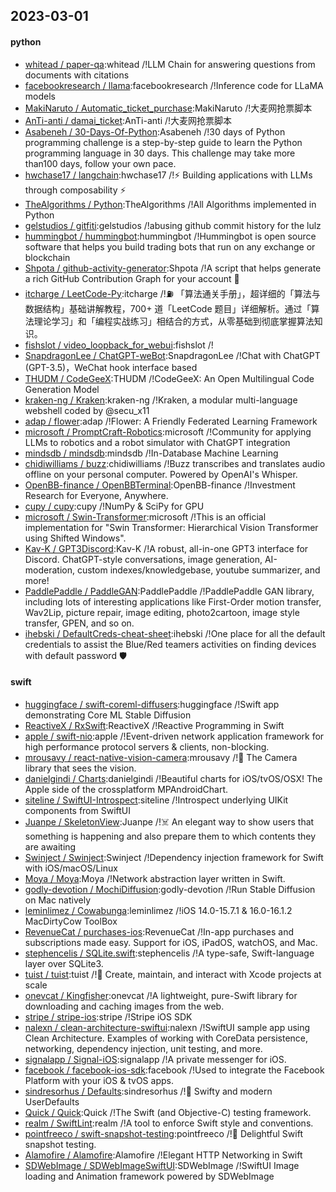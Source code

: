 ## 2023-03-01

#### python
* [whitead / paper-qa](https://github.com/whitead/paper-qa):whitead /!LLM Chain for answering questions from documents with citations
* [facebookresearch / llama](https://github.com/facebookresearch/llama):facebookresearch /!Inference code for LLaMA models
* [MakiNaruto / Automatic_ticket_purchase](https://github.com/MakiNaruto/Automatic_ticket_purchase):MakiNaruto /!大麦网抢票脚本
* [AnTi-anti / damai_ticket](https://github.com/AnTi-anti/damai_ticket):AnTi-anti /!大麦网抢票脚本
* [Asabeneh / 30-Days-Of-Python](https://github.com/Asabeneh/30-Days-Of-Python):Asabeneh /!30 days of Python programming challenge is a step-by-step guide to learn the Python programming language in 30 days. This challenge may take more than100 days, follow your own pace.
* [hwchase17 / langchain](https://github.com/hwchase17/langchain):hwchase17 /!⚡
Building applications with LLMs through composability
⚡
* [TheAlgorithms / Python](https://github.com/TheAlgorithms/Python):TheAlgorithms /!All Algorithms implemented in Python
* [gelstudios / gitfiti](https://github.com/gelstudios/gitfiti):gelstudios /!abusing github commit history for the lulz
* [hummingbot / hummingbot](https://github.com/hummingbot/hummingbot):hummingbot /!Hummingbot is open source software that helps you build trading bots that run on any exchange or blockchain
* [Shpota / github-activity-generator](https://github.com/Shpota/github-activity-generator):Shpota /!A script that helps generate a rich GitHub Contribution Graph for your account
🤖
* [itcharge / LeetCode-Py](https://github.com/itcharge/LeetCode-Py):itcharge /!⛽️
「算法通关手册」，超详细的「算法与数据结构」基础讲解教程，700+ 道「LeetCode 题目」详细解析。通过「算法理论学习」和「编程实战练习」相结合的方式，从零基础到彻底掌握算法知识。
* [fishslot / video_loopback_for_webui](https://github.com/fishslot/video_loopback_for_webui):fishslot /!
* [SnapdragonLee / ChatGPT-weBot](https://github.com/SnapdragonLee/ChatGPT-weBot):SnapdragonLee /!Chat with ChatGPT (GPT-3.5)，WeChat hook interface based
* [THUDM / CodeGeeX](https://github.com/THUDM/CodeGeeX):THUDM /!CodeGeeX: An Open Multilingual Code Generation Model
* [kraken-ng / Kraken](https://github.com/kraken-ng/Kraken):kraken-ng /!Kraken, a modular multi-language webshell coded by @secu_x11
* [adap / flower](https://github.com/adap/flower):adap /!Flower: A Friendly Federated Learning Framework
* [microsoft / PromptCraft-Robotics](https://github.com/microsoft/PromptCraft-Robotics):microsoft /!Community for applying LLMs to robotics and a robot simulator with ChatGPT integration
* [mindsdb / mindsdb](https://github.com/mindsdb/mindsdb):mindsdb /!In-Database Machine Learning
* [chidiwilliams / buzz](https://github.com/chidiwilliams/buzz):chidiwilliams /!Buzz transcribes and translates audio offline on your personal computer. Powered by OpenAI's Whisper.
* [OpenBB-finance / OpenBBTerminal](https://github.com/OpenBB-finance/OpenBBTerminal):OpenBB-finance /!Investment Research for Everyone, Anywhere.
* [cupy / cupy](https://github.com/cupy/cupy):cupy /!NumPy & SciPy for GPU
* [microsoft / Swin-Transformer](https://github.com/microsoft/Swin-Transformer):microsoft /!This is an official implementation for "Swin Transformer: Hierarchical Vision Transformer using Shifted Windows".
* [Kav-K / GPT3Discord](https://github.com/Kav-K/GPT3Discord):Kav-K /!A robust, all-in-one GPT3 interface for Discord. ChatGPT-style conversations, image generation, AI-moderation, custom indexes/knowledgebase, youtube summarizer, and more!
* [PaddlePaddle / PaddleGAN](https://github.com/PaddlePaddle/PaddleGAN):PaddlePaddle /!PaddlePaddle GAN library, including lots of interesting applications like First-Order motion transfer, Wav2Lip, picture repair, image editing, photo2cartoon, image style transfer, GPEN, and so on.
* [ihebski / DefaultCreds-cheat-sheet](https://github.com/ihebski/DefaultCreds-cheat-sheet):ihebski /!One place for all the default credentials to assist the Blue/Red teamers activities on finding devices with default password
🛡️

#### swift
* [huggingface / swift-coreml-diffusers](https://github.com/huggingface/swift-coreml-diffusers):huggingface /!Swift app demonstrating Core ML Stable Diffusion
* [ReactiveX / RxSwift](https://github.com/ReactiveX/RxSwift):ReactiveX /!Reactive Programming in Swift
* [apple / swift-nio](https://github.com/apple/swift-nio):apple /!Event-driven network application framework for high performance protocol servers & clients, non-blocking.
* [mrousavy / react-native-vision-camera](https://github.com/mrousavy/react-native-vision-camera):mrousavy /!📸
The Camera library that sees the vision.
* [danielgindi / Charts](https://github.com/danielgindi/Charts):danielgindi /!Beautiful charts for iOS/tvOS/OSX! The Apple side of the crossplatform MPAndroidChart.
* [siteline / SwiftUI-Introspect](https://github.com/siteline/SwiftUI-Introspect):siteline /!Introspect underlying UIKit components from SwiftUI
* [Juanpe / SkeletonView](https://github.com/Juanpe/SkeletonView):Juanpe /!☠️
An elegant way to show users that something is happening and also prepare them to which contents they are awaiting
* [Swinject / Swinject](https://github.com/Swinject/Swinject):Swinject /!Dependency injection framework for Swift with iOS/macOS/Linux
* [Moya / Moya](https://github.com/Moya/Moya):Moya /!Network abstraction layer written in Swift.
* [godly-devotion / MochiDiffusion](https://github.com/godly-devotion/MochiDiffusion):godly-devotion /!Run Stable Diffusion on Mac natively
* [leminlimez / Cowabunga](https://github.com/leminlimez/Cowabunga):leminlimez /!iOS 14.0-15.7.1 & 16.0-16.1.2 MacDirtyCow ToolBox
* [RevenueCat / purchases-ios](https://github.com/RevenueCat/purchases-ios):RevenueCat /!In-app purchases and subscriptions made easy. Support for iOS, iPadOS, watchOS, and Mac.
* [stephencelis / SQLite.swift](https://github.com/stephencelis/SQLite.swift):stephencelis /!A type-safe, Swift-language layer over SQLite3.
* [tuist / tuist](https://github.com/tuist/tuist):tuist /!🚀
Create, maintain, and interact with Xcode projects at scale
* [onevcat / Kingfisher](https://github.com/onevcat/Kingfisher):onevcat /!A lightweight, pure-Swift library for downloading and caching images from the web.
* [stripe / stripe-ios](https://github.com/stripe/stripe-ios):stripe /!Stripe iOS SDK
* [nalexn / clean-architecture-swiftui](https://github.com/nalexn/clean-architecture-swiftui):nalexn /!SwiftUI sample app using Clean Architecture. Examples of working with CoreData persistence, networking, dependency injection, unit testing, and more.
* [signalapp / Signal-iOS](https://github.com/signalapp/Signal-iOS):signalapp /!A private messenger for iOS.
* [facebook / facebook-ios-sdk](https://github.com/facebook/facebook-ios-sdk):facebook /!Used to integrate the Facebook Platform with your iOS & tvOS apps.
* [sindresorhus / Defaults](https://github.com/sindresorhus/Defaults):sindresorhus /!💾
Swifty and modern UserDefaults
* [Quick / Quick](https://github.com/Quick/Quick):Quick /!The Swift (and Objective-C) testing framework.
* [realm / SwiftLint](https://github.com/realm/SwiftLint):realm /!A tool to enforce Swift style and conventions.
* [pointfreeco / swift-snapshot-testing](https://github.com/pointfreeco/swift-snapshot-testing):pointfreeco /!📸
Delightful Swift snapshot testing.
* [Alamofire / Alamofire](https://github.com/Alamofire/Alamofire):Alamofire /!Elegant HTTP Networking in Swift
* [SDWebImage / SDWebImageSwiftUI](https://github.com/SDWebImage/SDWebImageSwiftUI):SDWebImage /!SwiftUI Image loading and Animation framework powered by SDWebImage
